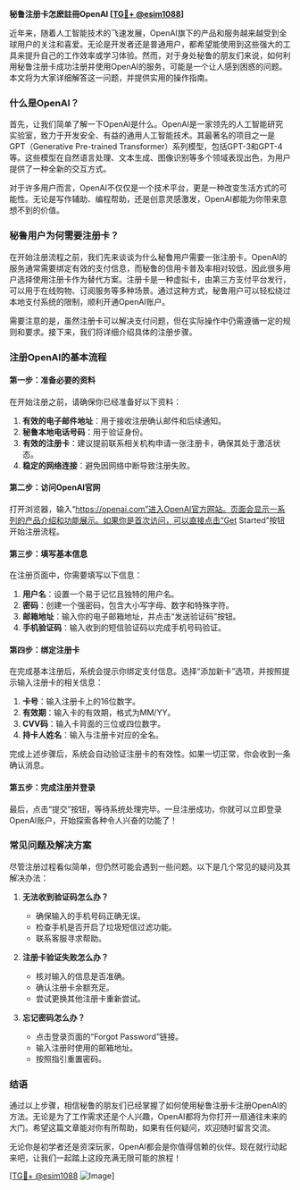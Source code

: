 **秘鲁注册卡怎麽註冊OpenAI [[TG💪+ @esim1088](https://t.me/s/esim1088)]**

近年来，随着人工智能技术的飞速发展，OpenAI旗下的产品和服务越来越受到全球用户的关注和喜爱。无论是开发者还是普通用户，都希望能使用到这些强大的工具来提升自己的工作效率或学习体验。然而，对于身处秘鲁的朋友们来说，如何利用秘鲁注册卡成功注册并使用OpenAI的服务，可能是一个让人感到困惑的问题。本文将为大家详细解答这一问题，并提供实用的操作指南。

### 什么是OpenAI？

首先，让我们简单了解一下OpenAI是什么。OpenAI是一家领先的人工智能研究实验室，致力于开发安全、有益的通用人工智能技术。其最著名的项目之一是GPT（Generative Pre-trained Transformer）系列模型，包括GPT-3和GPT-4等。这些模型在自然语言处理、文本生成、图像识别等多个领域表现出色，为用户提供了一种全新的交互方式。

对于许多用户而言，OpenAI不仅仅是一个技术平台，更是一种改变生活方式的可能性。无论是写作辅助、编程帮助，还是创意灵感激发，OpenAI都能为你带来意想不到的价值。

### 秘鲁用户为何需要注册卡？

在开始注册流程之前，我们先来谈谈为什么秘鲁用户需要一张注册卡。OpenAI的服务通常需要绑定有效的支付信息，而秘鲁的信用卡普及率相对较低，因此很多用户选择使用注册卡作为替代方案。注册卡是一种虚拟卡，由第三方支付平台发行，可以用于在线购物、订阅服务等多种场景。通过这种方式，秘鲁用户可以轻松绕过本地支付系统的限制，顺利开通OpenAI账户。

需要注意的是，虽然注册卡可以解决支付问题，但在实际操作中仍需遵循一定的规则和要求。接下来，我们将详细介绍具体的注册步骤。

### 注册OpenAI的基本流程

#### 第一步：准备必要的资料

在开始注册之前，请确保你已经准备好以下资料：

1. **有效的电子邮件地址**：用于接收注册确认邮件和后续通知。
2. **秘鲁本地电话号码**：用于验证身份。
3. **有效的注册卡**：建议提前联系相关机构申请一张注册卡，确保其处于激活状态。
4. **稳定的网络连接**：避免因网络中断导致注册失败。

#### 第二步：访问OpenAI官网

打开浏览器，输入“https://openai.com”进入OpenAI官方网站。页面会显示一系列的产品介绍和功能展示。如果你是首次访问，可以直接点击“Get Started”按钮开始注册流程。

#### 第三步：填写基本信息

在注册页面中，你需要填写以下信息：

1. **用户名**：设置一个易于记忆且独特的用户名。
2. **密码**：创建一个强密码，包含大小写字母、数字和特殊字符。
3. **邮箱地址**：输入你的电子邮箱地址，并点击“发送验证码”按钮。
4. **手机验证码**：输入收到的短信验证码以完成手机号码验证。

#### 第四步：绑定注册卡

在完成基本注册后，系统会提示你绑定支付信息。选择“添加新卡”选项，并按照提示输入注册卡的相关信息：

1. **卡号**：输入注册卡上的16位数字。
2. **有效期**：输入卡的有效期，格式为MM/YY。
3. **CVV码**：输入卡背面的三位或四位数字。
4. **持卡人姓名**：输入与注册卡对应的全名。

完成上述步骤后，系统会自动验证注册卡的有效性。如果一切正常，你会收到一条确认消息。

#### 第五步：完成注册并登录

最后，点击“提交”按钮，等待系统处理完毕。一旦注册成功，你就可以立即登录OpenAI账户，开始探索各种令人兴奋的功能了！

### 常见问题及解决方案

尽管注册过程看似简单，但仍然可能会遇到一些问题。以下是几个常见的疑问及其解决办法：

1. **无法收到验证码怎么办？**
   - 确保输入的手机号码正确无误。
   - 检查手机是否开启了垃圾短信过滤功能。
   - 联系客服寻求帮助。

2. **注册卡验证失败怎么办？**
   - 核对输入的信息是否准确。
   - 确认注册卡余额充足。
   - 尝试更换其他注册卡重新尝试。

3. **忘记密码怎么办？**
   - 点击登录页面的“Forgot Password”链接。
   - 输入注册时使用的邮箱地址。
   - 按照指引重置密码。

### 结语

通过以上步骤，相信秘鲁的朋友们已经掌握了如何使用秘鲁注册卡注册OpenAI的方法。无论是为了工作需求还是个人兴趣，OpenAI都将为你打开一扇通往未来的大门。希望这篇文章能对你有所帮助，如果有任何疑问，欢迎随时留言交流。

无论你是初学者还是资深玩家，OpenAI都会是你值得信赖的伙伴。现在就行动起来吧，让我们一起踏上这段充满无限可能的旅程！

[[TG💪+ @esim1088](https://t.me/s/esim1088) ![Image](https://i.postimg.cc/4NQfJmqS/Snipaste-2025-05-13-00-14-12.png)]